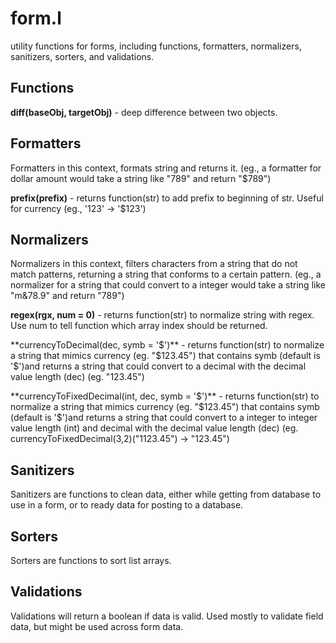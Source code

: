 # form.l
utility functions for forms, including functions, formatters, normalizers, sanitizers, sorters, and validations.

## Functions

**diff(baseObj, targetObj)** - deep difference between two objects.

## Formatters
Formatters in this context, formats string and returns it. (eg., a formatter for dollar amount would take a string like "789" and return "$789")

**prefix(prefix)** - returns function(str) to add prefix to beginning of str. Useful for currency (eg., '123' -> '$123')

## Normalizers
Normalizers in this context, filters characters from a string that do not match patterns, returning a string that conforms to a certain pattern. (eg., a normalizer for a string that could convert to a integer would take a string like "m&78.9" and return "789")

**regex(rgx, num = 0)** - returns function(str) to normalize string with regex. Use num to tell function which array index should be returned.

**currencyToDecimal(dec, symb = '$')** - returns function(str) to normalize a string that mimics currency (eg. "$123.45") that contains symb (default is '$')and returns a string that could convert to a decimal with the decimal value length (dec) (eg. "123.45")

**currencyToFixedDecimal(int, dec, symb = '$')** - returns function(str) to normalize a string that mimics currency (eg. "$123.45") that contains symb (default is '$')and returns a string that could convert to a integer to integer value length (int) and decimal with the decimal value length (dec) (eg. currencyToFixedDecimal(3,2)("1123.45") -> "123.45")

## Sanitizers
Sanitizers are functions to clean data, either while getting from database to use in a form, or to ready data for posting to a database.

## Sorters
Sorters are functions to sort list arrays.

## Validations
Validations will return a boolean if data is valid. Used mostly to validate field data, but might be used across form data.
